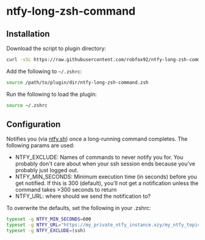 # ntfy-long-zsh-command

## Installation

Download the script to plugin directory:

```zsh
curl -sSL https://raw.githubusercontent.com/robfox92/ntfy-long-zsh-command/refs/heads/main/ntfy-long-command.zsh > /path/to/plugin/dir/ntfy-long-zsh-command.zsh
```

Add the following to `~/.zshrc`:

```zsh
source /path/to/plugin/dir/ntfy-long-zsh-command.zsh
```

Run the following to load the plugin:

```zsh
source ~/.zshrc
```

## Configuration

Notifies you (via [ntfy.sh](https://github.com/binwiederhier/ntfy)) once a long-running command completes. The following params are used:

- NTFY_EXCLUDE: Names of commands to never notify you for. You probably don't care about when your ssh session ends because you've probably just logged out.
- NTFY_MIN_SECONDS: Minimum execution time (in seconds) before you get notified. If this is 300 (default), you'll not get a notification unless the command takes >300 seconds to return
- NTFY_URL: where should we send the notification to?

To overwrite the defaults, set the following in your .zshrc:

```zsh
typeset -g NTFY_MIN_SECONDS=600
typeset -g NTFY_URL="https://my_private_ntfy_instance.xzy/my_ntfy_topic"
typeset -g NTFY_EXCLUDE=(ssh)
```
